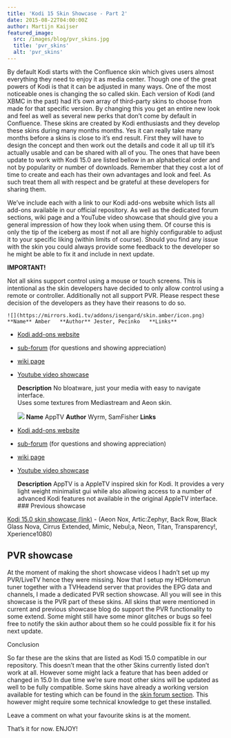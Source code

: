 ```yaml
---
title: 'Kodi 15 Skin Showcase - Part 2'
date: 2015-08-22T04:00:00Z
author: Martijn Kaijser
featured_image:
  src: /images/blog/pvr_skins.jpg
  title: 'pvr_skins'
  alt: 'pvr_skins'
---
```

By default Kodi starts with the Confluence skin which gives users almost everything they need to enjoy it as media center. Though one of the great powers of Kodi is that it can be adjusted in many ways. One of the most noticeable ones is changing the so called skin. Each version of Kodi (and XBMC in the past) had it’s own array of third-party skins to choose from made for that specific version. By changing this you get an entire new look and feel as well as several new perks that don’t come by default in Confluence. These skins are created by Kodi enthusiasts and they develop these skins during many months months. Yes it can really take many months before a skins is close to it’s end result. First they will have to design the concept and then work out the details and code it all up till it’s actually usable and can be shared with all of you. The ones that have been update to work with Kodi 15.0 are listed bellow in an alphabetical order and not by popularity or number of downloads. Remember that they cost a lot of time to create and each has their own advantages and look and feel. As such treat them all with respect and be grateful at these developers for sharing them.

 We’ve include each with a link to our Kodi add-ons website which lists all add-ons available in our official repository. As well as the dedicated forum sections, wiki page and a YouTube video showcase that should give you a general impression of how they look when using them. Of course this is only the tip of the iceberg as most if not all are highly configurable to adjust it to your specific liking (within limits of course). Should you find any issue with the skin you could always provide some feedback to the developer so he might be able to fix it and include in next update.

 **IMPORTANT!**

 Not all skins support control using a mouse or touch screens. This is intentional as the skin developers have decided to only allow control using a remote or controller. Additionally not all support PVR. Please respect these decision of the developers as they have their reasons to do so.

    ![](https://mirrors.kodi.tv/addons/isengard/skin.amber/icon.png) **Name** Amber   **Author** Jester, Pecinko   **Links**  
 * [Kodi add-ons website](/addons)
 * [sub-forum](https://forum.kodi.tv/forumdisplay.php?fid=203) (for questions and showing appreciation)
 * [wiki page](https://kodi.wiki/index.php?title=Add-on:Amber)
 * [Youtube video showcase](https://www.youtube.com/watch?v=a4uzJHtSPic)
 
    **Description** No bloatware, just your media with easy to navigate interface.  
 Uses some textures from Mediastream and Aeon skin.         

    ![](https://mirrors.kodi.tv/addons/isengard/skin.apptv/icon.png) **Name** AppTV   **Author** Wyrm, SamFisher   **Links**  
 * [Kodi add-ons website](/show/skin.apptv)
 * [sub-forum](https://forum.kodi.tv/forumdisplay.php?fid=76) (for questions and showing appreciation)
 * [wiki page](https://kodi.wiki/index.php?title=Add-on:AppTV)
 * [Youtube video showcase](https://www.youtube.com/watch?v=Favu-qZGVJ0)
 
    **Description** AppTV is a AppleTV inspired skin for Kodi. It provides a very light weight minimalist gui while also allowing access to a number of advanced Kodi features not available in the original AppleTV interface.        ### Previous showcase

 [Kodi 15.0 skin showcase (link)](/article/kodi-150-skin-showcase) - (Aeon Nox, Artic:Zephyr, Back Row, Black Glass Nova, Cirrus Extended, Mimic, Nebul;a, Neon, Titan, Transparency!, Xperience1080)

 PVR showcase
------------

 At the moment of making the short showcase videos I hadn’t set up my PVR/LiveTV hence they were missing. Now that I setup my HDHomerun tuner together with a TVHeadend server that provides the EPG data and channels, I made a dedicated PVR section showcase. All you will see in this showcase is the PVR part of these skins. All skins that were mentioned in current and previous showcase blog do support the PVR functionality to some extend. Some might still have some minor glitches or bugs so feel free to notify the skin author about them so he could possible fix it for his next update.

  Conclusion

 So far these are the skins that are listed as Kodi 15.0 compatible in our repository. This doesn’t mean that the other Skins currently listed don’t work at all. However some might lack a feature that has been added or changed in 15.0 In due time we’re sure most other skins will be updated as well to be fully compatible. Some skins have already a working version available for testing which can be found in the [skin forum section](https://forum.kodi.tv/forumdisplay.php?fid=67). This however might require some technical knowledge to get these installed.

 Leave a comment on what your favourite skins is at the moment.

 That’s it for now. ENJOY!

  

 